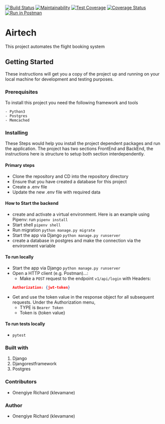 
[![Build Status](https://travis-ci.org/klevamane/Airtech.svg?branch=develop)](https://travis-ci.org/klevamane/Airtech)  [![Maintainability](https://api.codeclimate.com/v1/badges/b2e9924c1204f0bb5c52/maintainability)](https://codeclimate.com/github/klevamane/Airtech/maintainability)  [![Test Coverage](https://api.codeclimate.com/v1/badges/b2e9924c1204f0bb5c52/test_coverage)](https://codeclimate.com/github/klevamane/Airtech/test_coverage)
[![Coverage Status](https://coveralls.io/repos/github/klevamane/Airtech/badge.svg?branch=feature-flight-operations)](https://coveralls.io/github/klevamane/Airtech?branch=feature-flight-operations)
[![Run in Postman](https://run.pstmn.io/button.svg)](https://app.getpostman.com/run-collection/d168ecfa3b922b36265e)
# Airtech
This project automates the flight booking system

## Getting Started
These instructions will get you a copy of the project up and running on your local machine for development and testing purposes.

### Prerequisites
To install this project you need the following framework and tools
```
- Python3
- Postgres
- Memcached
```

### Installing
These Steps would help you install the project dependent packages and run the application. 
The project has two sections FrontEnd and BackEnd, the instructions here is structure to setup both section interdependently.

#### Primary steps
* Clone the repository and CD into the repository directory
* Ensure that you have created a database for this project
* Create a .env file
* Update the new .env file with required data

#### How to Start the backend
* create and activate a virtual environment. Here is an example using Pipenv: run `pipenv install`
* Start shell `pipenv shell`
* Run migration `python manage.py migrate`
* Start the app via Django `python manage.py runserver`
* create a database in postgres and make the connection via the environment variable

#### To run locally
* Start the app via Django `python manage.py runserver`
* Open a HTTP client (e.g. Postman)...:
    * Make a `POST` request to the endpoint `v1/api/login` with Headers:
    ```json
    Authorization: {jwt-token}
    ```
* Get and use the token value in the response object for all subsequent requests. Under the Authorization menu,
    * TYPE is `Bearer Token`
    * Token is {token value}


#### To run tests locally
* `pytest`


### Built with
1. Django
2. Djangorestframework
3. Postgres

### Contributors
* Onengiye Richard (klevamane)

### Author
* Onengiye Richard (klevamane)

